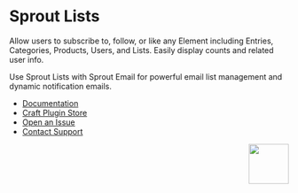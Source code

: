 # Sprout Lists

Allow users to subscribe to, follow, or like any Element including Entries, Categories, Products, Users, and Lists. Easily display counts and related user info.

Use Sprout Lists with Sprout Email for powerful email list management and dynamic notification emails.

- [Documentation](https://sprout.barrelstrengthdesign.com/docs/lists/)
- [Craft Plugin Store](https://plugins.craftcms.com/sprout-lists)
- [Open an Issue](https://github.com/barrelstrength/craft-sprout-lists/issues)
- [Contact Support](https://sprout.barrelstrengthdesign.com/docs/support/support.html)

<a href="https://sprout.barrelstrengthdesign.com" target="_blank">
  <img src="https://s3.amazonaws.com/sprout.barrelstrengthdesign.com-assets/content/plugins/sprout-icon.svg" width="72" height="72" align="right">
</a>